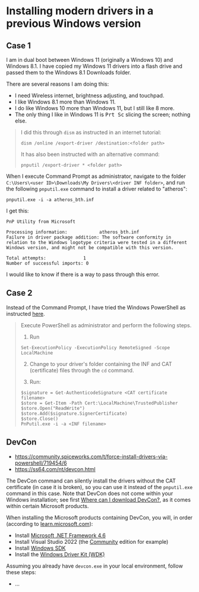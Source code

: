 # Installing modern drivers in a previous Windows version

## Case 1

I am in dual boot between Windows 11 (originally a Windows 10) and Windows 8.1. I have copied my Windows 11 drivers into a flash drive and passed them to the Windows 8.1 Downloads folder.

There are several reasons I am doing this:

- I need Wireless internet, brightness adjusting, and touchpad.
- I like Windows 8.1 more than Windows 11.
- I do like Windows 10 more than Windows 11, but I still like 8 more.
- The only thing I like in Windows 11 is <kbd>Prt Sc</kbd> slicing the screen; nothing else.

> I did this through `dism` as instructed in an internet tutorial:
>
> ```
> dism /online /export-driver /destination:<folder path>
> ```
>
> It has also been instructed with an alternative command:
>
> ```
> pnputil /export-driver * <folder path>
> ```

When I execute Command Prompt as administrator, navigate to the folder `C:\Users\<user ID>\Downloads\My Drivers\<driver INF folder>`, and run the following `pnputil.exe` command to install a driver related to "atheros":

```
pnputil.exe -i -a atheros_bth.inf
```

I get this:

```
PnP Utility from Microsoft

Processing information:            atheros_bth.inf
Failure in driver package addition: The software conformity in relation to the Windows logotype criteria were tested in a different Windows version, and might not be compatible with this version.

Total attempts:              1
Number of successful imports: 0
```

I would like to know if there is a way to pass through this error.

## Case 2

Instead of the Command Prompt, I have tried the Windows PowerShell as instructed [here](https://superuser.com/questions/1420011/how-do-i-install-drivers-silently-with-pnputil-exe).

<blockquote>

Execute PowerShell as administrator and perform the following steps.

1. Run

```
Set-ExecutionPolicy -ExecutionPolicy RemoteSigned -Scope LocalMachine
```

2. Change to your driver's folder containing the INF and CAT (certificate) files through the `cd` command.

3. Run:

```
$signature = Get-AuthenticodeSignature <CAT certificate filename>
$store = Get-Item -Path Cert:\LocalMachine\TrustedPublisher
$store.Open("ReadWrite")
$store.Add($signature.SignerCertificate)
$store.Close()
PnPutil.exe -i -a <INF filename>
```

</blockquote>

## DevCon

* https://community.spiceworks.com/t/force-install-drivers-via-powershell/719454/6
* https://ss64.com/nt/devcon.html

The DevCon command can silently install the drivers without the CAT certificate (in case it is broken), so you can use it instead of the `pnputil.exe` command in this case. Note that DevCon does not come within your Windows installation; see first [Where can I download DevCon?](https://learn.microsoft.com/en-us/windows-hardware/drivers/devtest/devcon#where-can-i-download-devcon), as it comes within certain Microsoft products.

When installing the Microsoft products containing DevCon, you will, in order (according to [learn.microsoft.com](https://learn.microsoft.com/en-us/windows-hardware/drivers/download-the-wdk)):

* Install [Microsoft .NET Framework 4.6](https://www.microsoft.com/pt-br/download/details.aspx?id=48137)
* Install Visual Studio 2022 (the [Community](https://visualstudio.microsoft.com/thank-you-downloading-visual-studio/?sku=Community&rel=17) edition for example)
* Install [Windows SDK](https://developer.microsoft.com/en-us/windows/downloads/windows-sdk/)
* Install the [Windows Driver Kit (WDK)](https://go.microsoft.com/fwlink/?linkid=2272234)

Assuming you already have `devcon.exe` in your local environment, follow these steps:

- ...
